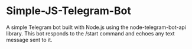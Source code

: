 # Simple-JS-Telegram-Bot
A simple Telegram bot built with Node.js using the node-telegram-bot-api library. This bot responds to the /start command and echoes any text message sent to it.
